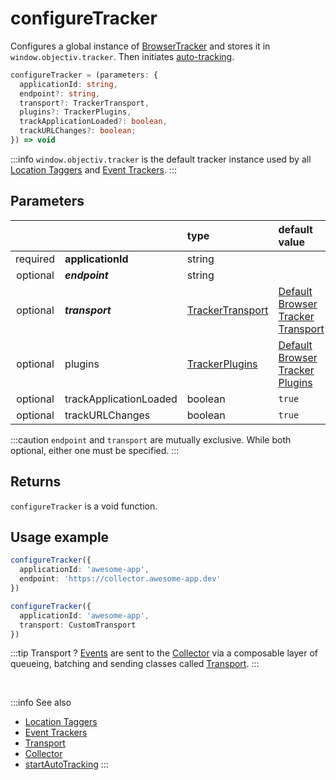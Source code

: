 # configureTracker

Configures a global instance of [BrowserTracker](/tracking/api-reference/general/BrowserTracker.md) and stores it in `window.objectiv.tracker`. Then initiates [auto-tracking](/tracking/api-reference/low-level/startAutoTracking.md).

```typescript
configureTracker = (parameters: {
  applicationId: string,
  endpoint?: string,
  transport?: TrackerTransport,
  plugins?: TrackerPlugins,
  trackApplicationLoaded?: boolean,
  trackURLChanges?: boolean;
}) => void
```

:::info
`window.objectiv.tracker` is the default tracker instance used by all [Location Taggers](/tracking/api-reference/location-taggers/overview.md) and [Event Trackers](/tracking/api-reference/event-trackers/overview.md).
:::


## Parameters
|          |                        | type                                                                          | default value
| :-:      | :--                    | :--                                                                           | :--           
| required | **applicationId**      | string                                                                        |
| optional | **_endpoint_**         | string                                                                        |
| optional | **_transport_**        | [TrackerTransport](/tracking/core-concepts/tracker-architecture.md#transport) | [Default Browser Tracker Transport](/tracking/api-reference/general/BrowserTracker.md#default-transport)
| optional | plugins                | [TrackerPlugins](/tracking/core-concepts/tracker-architecture.md#plugins)     | [Default Browser Tracker Plugins](/tracking/api-reference/general/BrowserTracker.md#default-plugins)
| optional | trackApplicationLoaded | boolean                                                                       | `true`
| optional | trackURLChanges        | boolean                                                                       | `true`

:::caution
`endpoint` and `transport` are mutually exclusive. While both optional, either one must be specified.
:::

## Returns
`configureTracker` is a void function.

## Usage example

```typescript jsx
configureTracker({
  applicationId: 'awesome-app',
  endpoint: 'https://collector.awesome-app.dev' 
})
```

```typescript jsx
configureTracker({
  applicationId: 'awesome-app',
  transport: CustomTransport 
})
```

:::tip Transport ?
[Events](/taxonomy/events/overview.md) are sent to the [Collector](/tracking/core-concepts/collector-architecture.md) via a composable layer of queueing, batching and sending classes called [Transport](/tracking/core-concepts/tracker-architecture.md#transport). 
:::

<br />

:::info See also
- [Location Taggers](/tracking/api-reference/location-taggers/overview.md) 
- [Event Trackers](/tracking/api-reference/event-trackers/overview.md)
- [Transport](/tracking/core-concepts/tracker-architecture.md#transport)
- [Collector](/tracking/core-concepts/collector-architecture.md)
- [startAutoTracking](/tracking/api-reference/low-level/startAutoTracking.md)
:::
